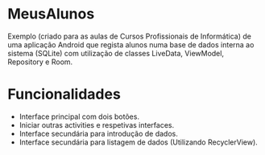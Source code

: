 # MeusAlunos
Exemplo (criado para as aulas de Cursos Profissionais de Informática) de uma aplicação Android que regista alunos numa base de dados interna ao sistema (SQLite) com utilização de classes LiveData, ViewModel, Repository e Room.

# Funcionalidades
* Interface principal com dois botões.
* Iniciar outras activities e respetivas interfaces.
* Interface secundária para introdução de dados.
* Interface secundária para listagem de dados (Utilizando RecyclerView).


